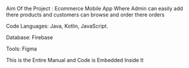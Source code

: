 Aim Of the Project : Ecommerce Mobile App Where Admin can easily add there products and customers can browse and order there orders

Code Languages: Java, Kotlin, JavaScript.

Database: Firebase

Tools: Figma

This is the Entire Manual and Code is Embedded Inside It
